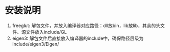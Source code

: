 # 安装说明
1. freeglut: 
   解包文件，并放入编译器对应路径：dll放bin，lib放lib，其余的头文件、源文件放入include/GL
2. eigen3:
   解包文件后直接放入编译器的include中，确保路径层级为include/eigen3/Eigen/
